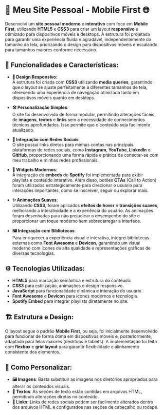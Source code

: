 # 🚀 **Meu Site Pessoal - Mobile First** 🌐

Desenvolvi um **site pessoal moderno** e **interativo** com foco em **Mobile First**, utilizando **HTML5** e **CSS3** para criar um layout **responsivo** e otimizado para dispositivos móveis e desktops. A estrutura foi projetada para garantir uma experiência fluida e agradável, independentemente do tamanho da tela, priorizando o design para dispositivos móveis e escalando para tamanhos maiores conforme necessário.

## 🌟 **Funcionalidades e Características**:

- **📱 Design Responsivo**:  
  A estrutura foi criada com **CSS3** utilizando **media queries**, garantindo que o layout se ajuste perfeitamente a diferentes tamanhos de tela, oferecendo uma experiência de navegação otimizada tanto em dispositivos móveis quanto em desktops.

- **🛠️ Personalização Simples**:  
  O site foi desenvolvido de forma modular, permitindo alterações fáceis de **imagens**, **textos** e **links** sem a necessidade de conhecimentos técnicos aprofundados. Isso permite que o conteúdo seja facilmente atualizado.

- **🔗 Integração com Redes Sociais**:  
  O site possui links diretos para minhas contas nas principais plataformas de redes sociais, como **Instagram**, **YouTube**, **LinkedIn** e **GitHub**, proporcionando uma forma rápida e prática de conectar-se com meu trabalho e minhas redes profissionais.

- **🎵 Widgets Modernos**:  
  A integração de **embeds** do **Spotify** foi implementada para exibir playlists e conteúdo interativo. Além disso, botões **CTAs** (Call to Action) foram utilizados estrategicamente para direcionar o usuário para interações importantes, como se inscrever, seguir ou explorar mais.

- **✨ Animações Suaves**:  
  Utilizando **CSS3**, foram aplicados **efeitos de hover** e **transições suaves**, melhorando a interatividade e a experiência do usuário. As animações foram desenhadas para não prejudicar o desempenho do site e proporcionar um toque moderno sem sobrecarregar a interface.

- **🖼️ Integração com Bibliotecas**:  
  Para enriquecer a experiência visual e interativa, integrei bibliotecas externas como **Font Awesome** e **Devicon**, garantindo um visual moderno com ícones de alta qualidade e representações gráficas de diversas tecnologias.

## ⚙️ **Tecnologias Utilizadas**:
- **HTML5** para marcação semântica e estrutura do conteúdo.
- **CSS3** para estilização, animações e design responsivo.
- **JavaScript** para funcionalidade dinâmica e interação do usuário.
- **Font Awesome** e **Devicon** para ícones modernos e tecnologia.
- **Spotify Embed** para integrar playlists diretamente no site.

## 🏗️ **Estrutura e Design**:
O layout segue o padrão **Mobile First**, ou seja, foi inicialmente desenvolvido para funcionar de forma ótima em dispositivos móveis e, posteriormente, adaptado para telas maiores (desktops e tablets). A implementação foi feita com **flexbox** e **grid layout** para garantir flexibilidade e alinhamento consistente dos elementos.

## 🔧 **Como Personalizar**:
- **🖼️ Imagens**: Basta substituir as imagens nos diretórios apropriados para alterar os conteúdos visuais.
- **📝 Textos**: As seções de texto estão contidas em arquivos HTML, permitindo alterações diretas no conteúdo.
- **🔗 Links**: Links de redes sociais podem ser facilmente alterados dentro dos arquivos HTML e configurados nas seções de cabeçalho ou rodapé.
